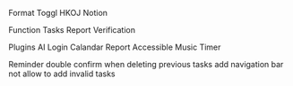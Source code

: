 Format
    Toggl
    HKOJ
    Notion

Function
    Tasks
    Report
    Verification

Plugins
    AI
    Login
    Calandar
    Report
    Accessible
    Music
    Timer

Reminder
    double confirm when deleting previous tasks
    add navigation bar
    not allow to add invalid tasks